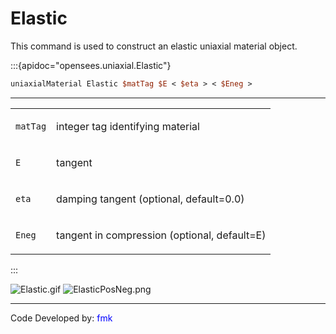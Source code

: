 # Elastic 

This command is used to construct an elastic uniaxial material
object.

:::{apidoc="opensees.uniaxial.Elastic"}
```tcl
uniaxialMaterial Elastic $matTag $E < $eta > < $Eneg >
```
<hr />
<table>
<tbody>
<tr class="odd">
<td><code class="parameter-table-variable">matTag</code></td>
<td><p>integer tag identifying material</p></td>
</tr>
<tr class="even">
<td><code class="parameter-table-variable">E</code></td>
<td><p>tangent</p></td>
</tr>
<tr class="odd">
<td><code class="parameter-table-variable">eta</code></td>
<td><p>damping tangent (optional, default=0.0)</p></td>
</tr>
<tr class="even">
<td><code class="parameter-table-variable">Eneg</code></td>
<td><p>tangent in compression (optional, default=E)</p></td>
</tr>
</tbody>
</table>
:::

<p><img src="/OpenSeesRT/contrib/static/Elastic.gif" title="Elastic.gif" alt="Elastic.gif" /> <img
src="/OpenSeesRT/contrib/static/ElasticPosNeg.png" title="ElasticPosNeg.png"
alt="ElasticPosNeg.png" /></p>

<hr />
<p>Code Developed by: <span style="color:blue"> fmk</span></p>

